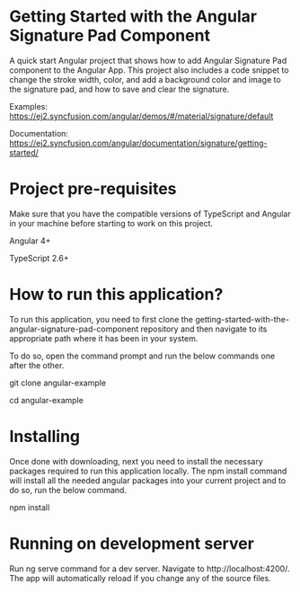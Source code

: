 # Getting Started with the Angular Signature Pad Component 

A quick start Angular project that shows how to add Angular Signature Pad component to the Angular App. This project also includes a code snippet to change the stroke width, color, and add a background color and image to the signature pad, and how to save and clear the signature.

Examples: https://ej2.syncfusion.com/angular/demos/#/material/signature/default 

Documentation: https://ej2.syncfusion.com/angular/documentation/signature/getting-started/ 


# Project pre-requisites

Make sure that you have the compatible versions of TypeScript and Angular in your machine before starting to work on this project.

Angular 4+

TypeScript 2.6+

# How to run this application?

To run this application, you need to first clone the getting-started-with-the-angular-signature-pad-component repository and then navigate to its appropriate path where it has been in your system.

To do so, open the command prompt and run the below commands one after the other.

git clone angular-example

cd angular-example

# Installing

Once done with downloading, next you need to install the necessary packages required to run this application locally. The npm install command will install all the needed angular packages into your current project and to do so, run the below command.

npm install

# Running on development server

Run ng serve command for a dev server. Navigate to http://localhost:4200/. The app will automatically reload if you change any of the source files.

